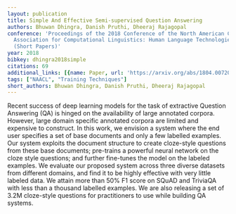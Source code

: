 ```yaml
---
layout: publication
title: Simple And Effective Semi-supervised Question Answering
authors: Bhuwan Dhingra, Danish Pruthi, Dheeraj Rajagopal
conference: 'Proceedings of the 2018 Conference of the North American Chapter of the
  Association for Computational Linguistics: Human Language Technologies, Volume 2
  (Short Papers)'
year: 2018
bibkey: dhingra2018simple
citations: 69
additional_links: [{name: Paper, url: 'https://arxiv.org/abs/1804.00720'}]
tags: ["NAACL", "Training Techniques"]
short_authors: Bhuwan Dhingra, Danish Pruthi, Dheeraj Rajagopal
---
```

Recent success of deep learning models for the task of extractive Question
Answering (QA) is hinged on the availability of large annotated corpora.
However, large domain specific annotated corpora are limited and expensive to
construct. In this work, we envision a system where the end user specifies a
set of base documents and only a few labelled examples. Our system exploits the
document structure to create cloze-style questions from these base documents;
pre-trains a powerful neural network on the cloze style questions; and further
fine-tunes the model on the labeled examples. We evaluate our proposed system
across three diverse datasets from different domains, and find it to be highly
effective with very little labeled data. We attain more than 50% F1 score on
SQuAD and TriviaQA with less than a thousand labelled examples. We are also
releasing a set of 3.2M cloze-style questions for practitioners to use while
building QA systems.